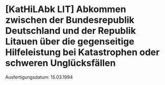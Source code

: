 # [KatHiLAbk LIT] Abkommen zwischen der Bundesrepublik Deutschland und der Republik Litauen über die gegenseitige Hilfeleistung bei Katastrophen oder schweren Unglücksfällen

Ausfertigungsdatum: 15.03.1994

 
